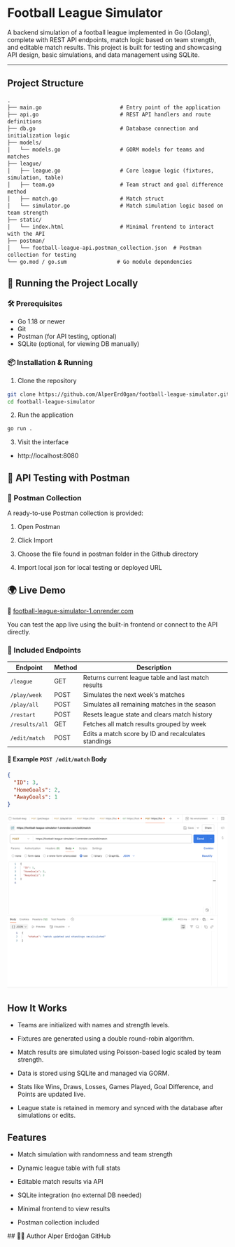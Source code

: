 # Football League Simulator

A backend simulation of a football league implemented in Go (Golang), complete with REST API endpoints, match logic based on team strength, and editable match results. This project is built for testing and showcasing API design, basic simulations, and data management using SQLite.

---

## Project Structure

```text
.
├── main.go                         # Entry point of the application
├── api.go                          # REST API handlers and route definitions
├── db.go                           # Database connection and initialization logic
├── models/
│   └── models.go                   # GORM models for teams and matches
├── league/
│   ├── league.go                   # Core league logic (fixtures, simulation, table)
│   ├── team.go                     # Team struct and goal difference method
│   ├── match.go                    # Match struct
│   └── simulator.go                # Match simulation logic based on team strength
├── static/
│   └── index.html                  # Minimal frontend to interact with the API
├── postman/
│   └── football-league-api.postman_collection.json  # Postman collection for testing
└── go.mod / go.sum                # Go module dependencies
```

## 🚀 Running the Project Locally

### 🛠 Prerequisites
- Go 1.18 or newer
- Git
- Postman (for API testing, optional)
- SQLite (optional, for viewing DB manually)

### 📦 Installation & Running

1. Clone the repository

```bash
git clone https://github.com/AlperErd0gan/football-league-simulator.git
cd football-league-simulator
```

2. Run the application

```bash
go run .
```

3. Visit the interface 

- http://localhost:8080

## 🧪 API Testing with Postman

### 📁 Postman Collection
A ready-to-use Postman collection is provided:

1. Open Postman

2. Click Import

3. Choose the file found in postman folder in the Github directory

4. Import local json for local testing or deployed URL 

## 🌍 Live Demo

🔗 [football-league-simulator-1.onrender.com](https://football-league-simulator-1.onrender.com)

You can test the app live using the built-in frontend or connect to the API directly.

### 🔌 Included Endpoints

| Endpoint           | Method | Description                                          |
|--------------------|--------|------------------------------------------------------|
| `/league`          | GET    | Returns current league table and last match results |
| `/play/week`       | POST   | Simulates the next week's matches                   |
| `/play/all`        | POST   | Simulates all remaining matches in the season       |
| `/restart`         | POST   | Resets league state and clears match history        |
| `/results/all`     | GET    | Fetches all match results grouped by week           |
| `/edit/match`      | POST   | Edits a match score by ID and recalculates standings |

#### 🧾 Example `POST /edit/match` Body

```json
{
  "ID": 3,
  "HomeGoals": 2,
  "AwayGoals": 1
}
```

![Edit Match](./ExempleEditMatch.png)

## How It Works
- Teams are initialized with names and strength levels.

- Fixtures are generated using a double round-robin algorithm.

- Match results are simulated using Poisson-based logic scaled by team strength.

- Data is stored using SQLite and managed via GORM.

- Stats like Wins, Draws, Losses, Games Played, Goal Difference, and Points are updated live.

- League state is retained in memory and synced with the database after simulations or edits.

## Features
- Match simulation with randomness and team strength

- Dynamic league table with full stats

- Editable match results via API

- SQLite integration (no external DB needed)

- Minimal frontend to view results

- Postman collection included


## 🙋‍♂️ Author
Alper Erdoğan
GitHub




